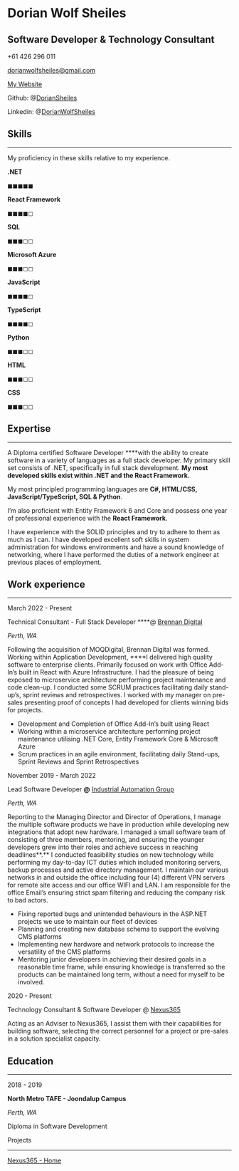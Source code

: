 # Dorian Wolf Sheiles

## Software Developer & Technology Consultant

+61 426 296 011

dorianwolfsheiles@gmail.com

[My Website](http://softwaresamurai.net)

Github: @[DorianSheiles](https://github.com/DorianSheiles)

Linkedin: @[DorianWolfSheiles](https://www.linkedin.com/in/DorianWolfSheiles/)

## Skills

---

My proficiency in these skills relative to my experience.

**.NET**

◼◼◼◼◼

**React Framework**

◼◼◼◼◻

**SQL**

◼◼◼◻◻

**Microsoft Azure**

◼◼◼◻◻

**JavaScript**

◼◼◼◼◻

**TypeScript**

◼◼◼◼◻

**Python**

◼◼◼◻◻

**HTML**

◼◼◼◻◻

**CSS**

◼◼◼◻◻

## Expertise

---

A Diploma certified Software Developer ****with the ability to create software in a variety of languages as a full stack developer. My primary skill set consists of .NET, specifically in full stack development. **My most developed skills exist within .NET and the React Framework.**

My most principled programming languages are **C#, HTML/CSS, JavaScript/TypeScript, SQL & Python**. 

I’m also proficient with Entity Framework 6 and Core and possess one year of professional experience with the **React Framework**. 

I have experience with the SOLID principles and try to adhere to them as much as I can. I have developed excellent soft skills in system administration for windows environments and have a sound knowledge of networking, where I have performed the duties of a network engineer at previous places of employment.

## Work experience

---

March 2022 - Present

Technical Consultant - Full Stack Developer ****@ [Brennan Digital](https://www.brennanit.com.au/)

*Perth, WA*

Following the acquisition of MOQDigital, Brennan Digital was formed. Working within Application Development, ****I delivered high quality software to enterprise clients. Primarily focused on work with Office Add-In’s built in React with Azure Infrastructure. I had the pleasure of being exposed to microservice architecture performing project maintenance and code clean-up. I conducted some SCRUM practices facilitating daily stand-up’s, sprint reviews and retrospectives. I worked with my manager on pre-sales presenting proof of concepts I had developed for clients winning bids for projects.

- Development and Completion of Office Add-In’s built using React
- Working within a microservice architecture performing project maintenance utilising .NET Core, Entity Framework Core & Microsoft Azure
- Scrum practices in an agile environment, facilitating daily Stand-ups,  Sprint Reviews and Sprint Retrospectives

November 2019 - March 2022

Lead Software Developer **@** [Industrial Automation Group](https://ia-group.com.au/)

*Perth, WA*

Reporting to the Managing Director and Director of Operations, I manage the multiple software products we have in production while developing new integrations that adopt new hardware. I managed a small software team of consisting of three members, mentoring, and ensuring the younger developers grew into their roles and achieve success in reaching deadlines**.** I conducted feasibility studies on new technology while performing my day-to-day ICT duties which included monitoring servers, backup processes and active directory management. I maintain our various networks in and outside the office including four (4) different VPN servers for remote site access and our office WIFI and LAN. I am responsible for the office Email’s ensuring strict spam filtering and reducing the company risk to bad actors.

- Fixing reported bugs and unintended behaviours in the ASP.NET projects we use to maintain our fleet of devices
- Planning and creating new database schema to support the evolving CMS platforms
- Implementing new hardware and network protocols to increase the versatility of the CMS platforms
- Mentoring junior developers in achieving their desired goals in a reasonable time frame, while ensuring knowledge is transferred so the products can be maintained long term, without a need for myself to be involved.

2020  - Present

Technology Consultant & Software Developer @ [Nexus365](http://nexus365.com.au)

Acting as an Adviser to Nexus365, I assist them with their capabilities for building software, selecting the correct personnel for a project or pre-sales in a solution specialist capacity.

## **Education**

---

2018 - 2019

**North Metro TAFE - Joondalup Campus**

*Perth, WA*

Diploma in Software Development

Projects

---

[Nexus365 - Home](https://nexus365.com.au/)